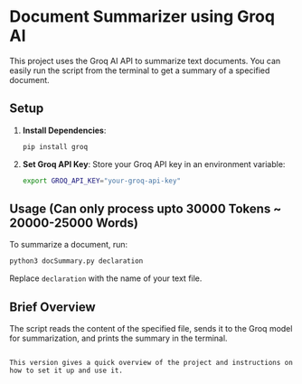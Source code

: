 
# Document Summarizer using Groq AI

This project uses the Groq AI API to summarize text documents. You can easily run the script from the terminal to get a summary of a specified document.

## Setup

1. **Install Dependencies**:
   ```bash
   pip install groq
   ```

2. **Set Groq API Key**:
   Store your Groq API key in an environment variable:
   ```bash
   export GROQ_API_KEY="your-groq-api-key"
   ```

## Usage (Can only process upto 30000 Tokens ~ 20000-25000 Words)

To summarize a document, run:

```bash
python3 docSummary.py declaration
```

Replace `declaration` with the name of your text file. 

## Brief Overview

The script reads the content of the specified file, sends it to the Groq model for summarization, and prints the summary in the terminal.

```

This version gives a quick overview of the project and instructions on how to set it up and use it.
